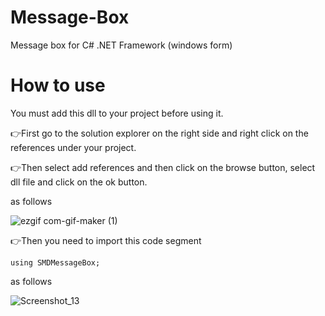 # Message-Box
Message box for C# .NET Framework (windows form)

# How to use

You must add this dll to your project before using it.

👉First go to the solution explorer on the right side and right click on the references under your project.

👉Then select add references and then click on the browse button, select dll file and click on the ok button.

as follows

![ezgif com-gif-maker (1)](https://user-images.githubusercontent.com/80079235/135741176-4262c2ac-5015-4506-81bc-76ad4ea2bcc0.gif)

👉Then you need to import this code segment

    using SMDMessageBox;

as follows

![Screenshot_13](https://user-images.githubusercontent.com/80079235/135741082-d23f942f-8c83-4d37-a950-4faf569d57bf.png)
